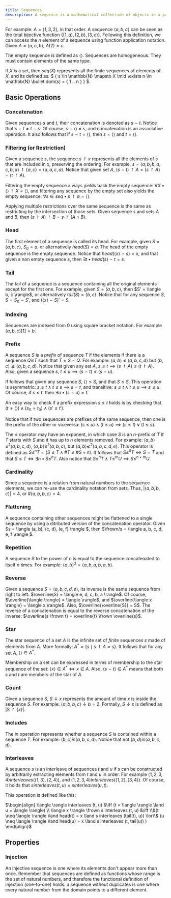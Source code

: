 ```yaml
---
title: Sequences
description: A sequence is a mathematical collection of objects in a particular order
---
```


For example: $A = \langle 1, 3, 2 \rangle$, in that order. A sequence
$\langle a, b, c \rangle$ can be seen as the total bijective function
$\{ (1, a), (2, b), (3, c) \}$. Following this definition, we can access
the $n$ element of a sequence using function application notation. Given
$A = \langle a, c, b \rangle$, $A(2) = c$.

The empty sequence is defined as $\langle \rangle$. Sequences are
homogeneous. They must contain elements of the same type.

If $X$ is a set, then $seq(X)$ represents all the finite sequences of
elements of $X$, and its defined as: $ \{ s \in \mathbb{N} \mapsto X
\mid \exists n \in \mathbb{N} \bullet dom(s) = \{ 1 .. n \} \} $.

Basic Operations
----------------

### Concatenation

Given sequences $s$ and $t$, their concatenation is denoted as $s
\frown t$. Notice that $s \frown t \neq t \frown s$. Of course, $s
\frown \langle \rangle = s$, and concatenation is an associative operation.
It also follows that if $s \frown t = \langle \rangle$, then $s = \langle
\rangle$ and $t = \langle \rangle$.

### Filtering (or Restriction)

Given a sequence $s$, the sequence $s \restriction x$ represents all
the elements of $s$ that are included in $x$, preserving the ordering.
For example, $s = \langle a, b, b, a, c, b, a \rangle \restriction \{ a, c
\} = \langle a, a, c, a \rangle$. Notice that given set $A$, $(s
\frown t) \restriction A = (s \restriction A) \frown (t \restriction A)$.

Filtering the empty sequence always yields back the empty sequence: $\forall
X \bullet \langle \rangle \restriction X = \langle \rangle$, and
filtering any sequence by the empty set also yields the empty sequence:
$\forall s \in seq \bullet s \restriction \emptyset = \langle \rangle$.

Applying multiple restrictions over the same sequence is the same as
restricting by the intersection of those sets. Given sequence $s$ and sets
$A$ and $B$, then $(s \restriction A) \restriction B = s \restriction
(A \cap B)$.

### Head

The first element of a sequence is called its head. For example, given $S =
\langle a, b, c \rangle$, $S_{0} = a$, or alternatively $head(S) =
a$. The head of the empty sequence is the empty sequence. Notice that
$head(\langle x \rangle \frown s) = x$, and that given a non empty sequence
$s$, then $\exists t \bullet head(s) \frown t = s$.

### Tail

The tail of a sequence is a sequence containing all the original elements
except for the first one. For example, given $S = \langle a, b, c \rangle$,
then $S' = \langle b, c \rangle\$, or alternatively $tail(S) = \langle b,
c \rangle$. Notice that for any sequence $S$, $S = S_{0} \frown S'$,
and $(\langle x \rangle \frown S)' = S$.

### Indexing

Sequences are indexed from 0 using square bracket notation. For example
$\langle a, b, c \rangle[1] = b$.

### Prefix

A sequence $S$ is a *prefix* of sequence $T$ if the elements if there
is a sequence $Q in T$ such that $T = S \frown
Q$. For example: $\langle a, b \rangle \leq \langle a, b, c, d \rangle$
but $\langle b, c \rangle \lneq \langle a, b, c, d \rangle$. Notice that
given any set $A$, $s \leq t \implies (s \restriction A) \leq (t
\restriction A)$. Also, given a sequence $s$, $t \leq u \implies (s
\frown t) \leq (s \frown u)$.

If follows that given any sequence $S$, $\langle \rangle \leq S$, and
that $S \leq S$. This operation is asymmetric: $s \leq t \land t \leq s
\implies s = t$, and transitive: $s \leq t \land t \leq u \implies s \leq
u$. Of course, if $s \leq t$, then $\exists u \bullet (s
\frown u) = t$.

An easy way to check if a prefix expression $s \leq t$ holds is by checking
that $(t \neq \langle \rangle) \land (s_{0} = t_{0}) \land (s' \leq t')$.

Notice that if two sequences are prefixes of the same sequence, then one is the
prefix of the other or viceversa: $(s \leq u) \land (t \leq u) \implies (s
\leq t) \lor (t \leq s)$.

The $\leq$ operator may have an exponent, in which case $S$ is an
*n*-prefix of $T$ if $T$ starts with $S$ and it has up to $n$
elements removed. For example: $\langle a, b \rangle \leq^{2} \langle a, b,
c, d \rangle$, $\langle a, b \rangle \leq^{2} \langle a, b, c \rangle$,
but $\langle a, b \rangle \lneq^{2} \langle a, b, c, d, e \rangle$. This
operator is defined as $S \leq^{n} T = (S \leq T \land \# T \leq \# S +
n)$. It follows that $S \leq^{0} T \iff S = T$ and that $S \leq T \iff
\exists n \bullet S \leq^{n} T$. Also notice that $S \leq^{n} T \land T
\leq^{m} U \implies S \leq^{n + m} U$.

### Cardinality

Since a sequence is a relation from natural numbers to the sequence elements,
we can re-use the cardinality notation from sets. Thus, $\vert \langle a, b,
b, c \rangle \vert = 4$, or $\#\langle a, b, b, c \rangle = 4$.

### Flattening

A sequence containing other sequences might be flattened to a single sequence
by using a ditributed version of the concatenation operator. Given $s =
\langle (a, b), (c, d), (e, f) \rangle $, then $\frown/s = \langle a, b, c,
d, e, f \rangle $.

### Repetition

A sequence $S$ to the power of $n$ is equal to the sequence
concatenated to itself $n$ times. For example: $\langle a, b \rangle^{3}
= \langle a, b, a, b, a, b \rangle$.

### Reverse

Given a sequence $S = \langle a, b, c, d, e \rangle$, its inverse is the
same sequence from right to left: $\overline{S} = \langle e, d, c, b, a
\rangle$. Of course, $\overline{\langle \rangle} = \langle \rangle$, and
$\overline{\langle x \rangle} = \langle x \rangle$. Also,
$\overline{\overline{S}} = S$. The reverse of a concatenation is equal to
the reverse concatenation of the inverse: $\overline{s \frown t} =
\overline{t} \frown \overline{s}$.

### Star

The star sequence of a set $A$ is the infinite set of *finite* sequences
$s$ made of elements from $A$. More formally: $A^{*} = \{ s \mid s
\restriction A = s \}$. It follows that for any set $A$, $\langle
\rangle \in A^{*}$.

Membership on a set can be expressed in terms of membership to the star
sequence of the set: $\langle x \rangle \in A^{*} \iff x \in A$. Also,
$(s \frown t) \in A^{*}$ means that both $s$ and $t$ are members
of the star of $A$.

### Count

Given a sequence $S$, $S \downarrow x$ represents the amount of time
$x$ is inside the sequence $S$. For example: $\langle a, b, b, c
\rangle \downarrow b = 2$. Formally, $S \downarrow x$ is defined as
$\vert S \restriction \{ x \} \vert$.

### Includes

The $in$ operation represents whether a sequence $S$ is contained
within a sequence $T$. For example: $\langle b, c \rangle in
\langle a, b, c, d \rangle$. Notice that not $\langle b, d
\rangle in \langle a, b, c, d \rangle$.

### Interleaves

A sequence $s$ is an interleave of sequences $t$ and $u$ if $s$
can be constructed by arbitrarily extracting elements from $t$ and $u$
in order. For example $\langle 1, 2, 3, 4 \rangle interleaves
(\langle 1, 3 \rangle, \langle 2, 4 \rangle)$, and $\langle 1,
2, 3, 4 \rangle interleaves (\langle 1, 2 \rangle,
\langle 3, 4 \rangle)$. Of course, it holds that $s interleaves
(t, u) = s interleaves (u, t)$.

This operation is defined like this:

$\begin{align} \langle \rangle interleaves (t, u) &\iff
(t = \langle \rangle \land u = \langle \rangle) \\ \langle x \rangle \frown s
interleaves (t, u) &\iff \\&(t \neq \langle \rangle \land
head(t) = x \land s interleaves (tail(t), u))
\lor\\& (u \neq \langle \rangle \land head(u) = x \land s
interleaves (t, tail(u)) ) \end{align}$

Properties
----------

### Injection

An injective sequence is one where its elements don't appear more than once.
Remember that sequences are defined as functions whose range is the set of
natural numbers, and therefore the functional definition of injection
(one-to-one) holds: a sequence without duplicates is one where every natural
number from the domain points to a different element.
